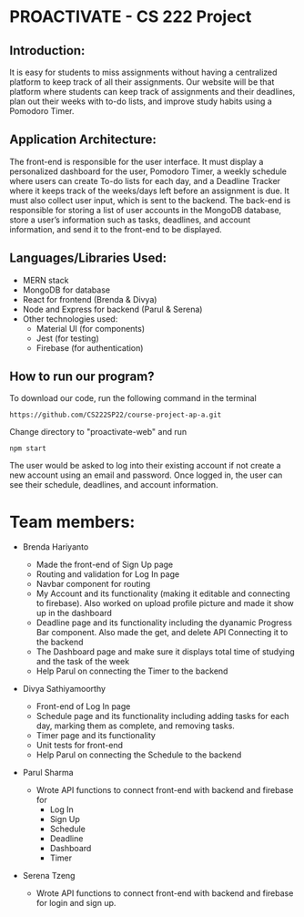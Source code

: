 # PROACTIVATE - CS 222 Project

## Introduction:
It is easy for students to miss assignments without having a centralized platform to keep track of all their assignments. Our website will be that platform where students can keep track of assignments and their deadlines, plan out their weeks with to-do lists, and improve study habits using a Pomodoro Timer.

## Application Architecture:
The front-end is responsible for the user interface. It must display a personalized dashboard for the user, Pomodoro Timer, a weekly schedule where users can create To-do lists for each day, and a Deadline Tracker where it keeps track of the weeks/days left before an assignment is due. It must also collect user input, which is sent to the backend.
The back-end is responsible for storing a list of user accounts in the MongoDB database, store a user’s information such as tasks, deadlines, and account information, and send it to the front-end to be displayed. 

## Languages/Libraries Used:
* MERN stack
* MongoDB for database
* React for frontend (Brenda & Divya)
* Node and Express for backend (Parul & Serena)
* Other technologies used:
    * Material UI (for components)
    * Jest (for testing)
    * Firebase (for authentication)

## How to run our program?

To download our code, run the following command in the terminal
```
https://github.com/CS222SP22/course-project-ap-a.git
```

Change directory to "proactivate-web" and run
```
npm start
```

The user would be asked to log into their existing account if not create a new account using an email and password.
Once logged in, the user can see their schedule, deadlines, and account information.

# Team members:
* Brenda Hariyanto
  * Made the front-end of Sign Up page
  * Routing and validation for Log In page
  * Navbar component for routing
  * My Account and its functionality (making it editable and connecting to firebase). Also worked on upload profile picture and made it show up in the dashboard
  * Deadline page and its functionality including the dyanamic Progress Bar component. Also made the get, and delete API Connecting it to the backend
  * The Dashboard page and make sure it displays total time of studying and the task of the week
  * Help Parul on connecting the Timer to the backend
  
* Divya Sathiyamoorthy
  * Front-end of Log In page
  * Schedule page and its functionality including adding tasks for each day, marking them as complete, and removing tasks. 
  * Timer page and its functionality
  * Unit tests for front-end
  * Help Parul on connecting the Schedule to the backend
  
* Parul Sharma
  * Wrote API functions to connect front-end with backend and firebase for
    * Log In
    * Sign Up
    * Schedule
    * Deadline
    * Dashboard
    * Timer
  
* Serena Tzeng
  * Wrote API functions to connect front-end with backend and firebase for login and sign up.